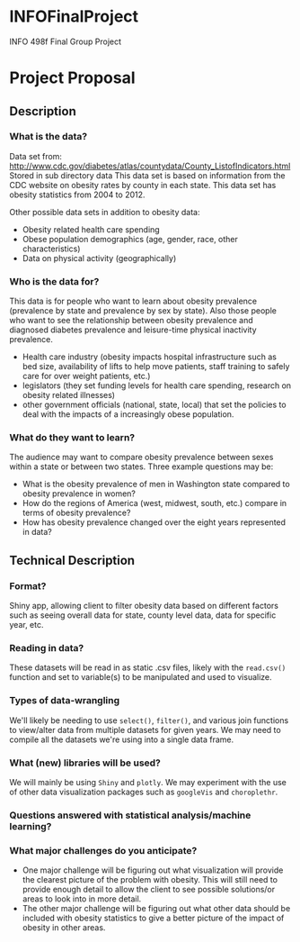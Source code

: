 # INFOFinalProject
INFO 498f Final Group Project

# Project Proposal

## Description

### What is the data?
Data set from: http://www.cdc.gov/diabetes/atlas/countydata/County_ListofIndicators.html
Stored in sub directory data
This data set is based on information from the CDC website on obesity rates by county in each state. This data set has obesity statistics from 2004 to 2012. 

Other possible data sets in addition to obesity data:
- Obesity related health care spending
- Obese population demographics (age, gender, race, other characteristics)
- Data on physical activity (geographically)


### Who is the data for?
This data is for people who want to learn about obesity prevalence (prevalence by state and prevalence by sex by state). Also those people who want to see the relationship between obesity prevalence and diagnosed diabetes prevalence and leisure-time physical inactivity prevalence. 

- Health care industry (obesity impacts hospital infrastructure such as bed size, availability of lifts to help move patients, staff training to safely care for over weight patients, etc.)
- legislators (they set funding levels for health care spending, research on obesity related illnesses)
- other government officials (national, state, local) that set the policies to deal with the impacts of a increasingly obese population. 


### What do they want to learn?
The audience may want to compare obesity prevalence between sexes within a state or between two states. Three example questions may be:
- What is the obesity prevalence of men in Washington state compared to obesity prevalence in women?
- How do the regions of America (west, midwest, south, etc.) compare in terms of obesity prevalence?
- How has obesity prevalence changed over the eight years represented in data?

## Technical Description

### Format?
Shiny app, allowing client to filter obesity data based on different factors such as seeing overall data for state, county level data, data for specific year, etc. 

### Reading in data?
These datasets will be read in as static .csv files, likely with the `read.csv()` function and set to variable(s) to be manipulated and used to visualize.

### Types of data-wrangling
We'll likely be needing to use `select()`, `filter()`, and various join functions to view/alter data from multiple datasets for given years. We may need to compile all the datasets we're using into a single data frame.

### What (new) libraries will be used?
We will mainly be using `Shiny` and `plotly`. We may experiment with the use of other data visualization packages such as `googleVis` and `choroplethr`.

### Questions answered with statistical analysis/machine learning?

### What major challenges do you anticipate?
- One major challenge will be figuring out what visualization will provide the clearest picture of the problem with obesity. This will still need to provide enough detail to allow the client to see possible solutions/or areas to look into in more detail. 
- The other major challenge will be figuring out what other data should be included with obesity statistics to give a better picture of the impact of obesity in other areas.

